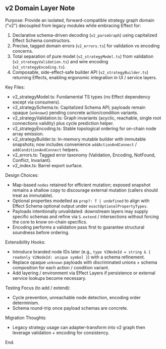 ## v2 Domain Layer Note

Purpose: Provide an isolated, forward-compatible strategy graph domain ("v2") decoupled from legacy modules while embracing Effect for:

1. Declarative schema-driven decoding (`v2_parseGraph`) using capitalized Effect Schema constructors.
2. Precise, tagged domain errors (`v2_errors.ts`) for validation vs encoding concerns.
3. Total separation of pure model (`v2_strategyModel.ts`) from validation (`v2_strategyValidation.ts`) and wire encoding (`v2_strategyEncoding.ts`).
4. Composable, side-effect-safe builder API (`v2_strategyBuilder.ts`) returning Effects, enabling ergonomic integration in UI / service layers.

Key Files:

- v2_strategyModel.ts: Fundamental TS types (no Effect dependency except via consumers).
- v2_strategySchema.ts: Capitalized Schema API; payloads remain opaque (`unknown`) pending concrete action/condition variants.
- v2_strategyValidation.ts: Graph invariants (acyclic, reachable, single root connections validity) plus cycle prediction helper.
- v2_strategyEncoding.ts: Stable topological ordering for on-chain node array emission.
- v2_strategyBuilder.ts: In-memory mutable builder with immutable snapshots; now includes convenience `addActionAndConnect` / `addConditionAndConnect` helpers.
- v2_errors.ts: Tagged error taxonomy (Validation, Encoding, NotFound, Conflict, Invariant).
- v2_index.ts: Barrel export surface.

Design Choices:

- Map-based `nodes` retained for efficient mutation; exposed snapshot remains a shallow copy to discourage external mutation (callers should treat as immutable).
- Optional properties modelled as `prop?: T | undefined` to align with Effect Schema optional output under `exactOptionalPropertyTypes`.
- Payloads intentionally unvalidated: downstream layers may supply specific schemas and refine via `S.extend` / intersections without forcing the core to know on-chain specifics.
- Encoding performs a validation pass first to guarantee structural soundness before ordering.

Extensibility Hooks:

- Introduce branded node IDs later (e.g., `type V2NodeId = string & { readonly V2NodeId: unique symbol }`) with a schema refinement.
- Replace opaque `unknown` payloads with discriminated unions + schema composition for each action / condition variant.
- Add layering / environment via Effect Layers if persistence or external service lookups become necessary.

Testing Focus (to add / extend):

- Cycle prevention, unreachable node detection, encoding order determinism.
- Schema round-trip once payload schemas are concrete.

Migration Thoughts:

- Legacy strategy usage can adapter-transform into v2 graph then leverage validation + encoding for consistency.

End.
